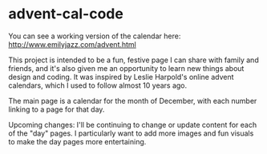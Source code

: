 # advent-cal-code

You can see a working version of the calendar here: http://www.emilyjazz.com/advent.html

This project is intended to be a fun, festive page I can share with family and friends, and it's also given me an opportunity to learn new things about design and coding. It was inspired by Leslie Harpold's online advent calendars, which I used to follow almost 10 years ago.

The main page is a calendar for the month of December, with each number linking to a page for that day.

Upcoming changes: I'll be continuing to change or update content for each of the "day" pages. I particularly want to add more images and fun visuals to make the day pages more entertaining.
